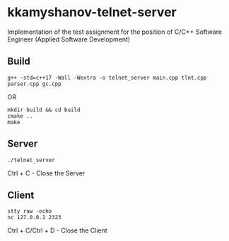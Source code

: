 # kkamyshanov-telnet-server
Implementation of the test assignment for the position of C/C++ Software Engineer (Applied Software Development)

## Build
```
g++ -std=c++17 -Wall -Wextra -o telnet_server main.cpp tlnt.cpp parser.cpp gc.cpp
```
OR
```
mkdir build && cd build
cmake ..
make
```

## Server
```
./telnet_server
```
Ctrl + C - Close the Server

## Client
```
stty raw -echo
nc 127.0.0.1 2323
```
Ctrl + C/Ctrl + D - Close the Client
